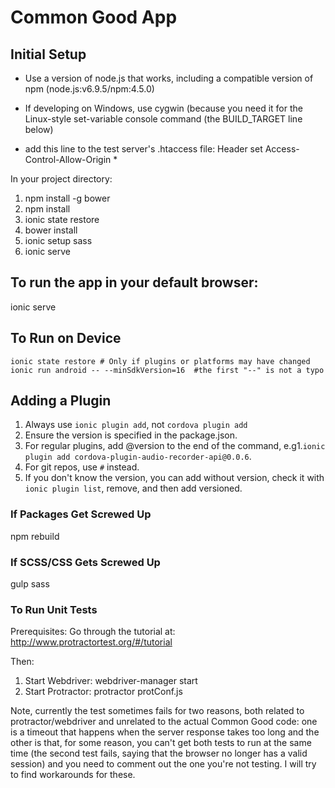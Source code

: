 # Common Good App

## Initial Setup

- Use a version of node.js that works, including a compatible version of npm (node.js:v6.9.5/npm:4.5.0)

- If developing on Windows, use cygwin (because you need it for the Linux-style set-variable console command (the BUILD_TARGET line below)

- add this line to the test server's .htaccess file: Header set Access-Control-Allow-Origin *


In your project directory:


1. npm install -g bower
2. npm install
5. ionic state restore
6. bower install
7. ionic setup sass
8. ionic serve


## To run the app in your default browser:

ionic serve

## To Run on Device

```
ionic state restore # Only if plugins or platforms may have changed
ionic run android -- --minSdkVersion=16  #the first "--" is not a typo
```

## Adding a Plugin


1. Always use `ionic plugin add`, not `cordova plugin add`
2. Ensure the version is specified in the package.json.
3. For regular plugins, add @version to the end of the command, e.g1.`ionic plugin add cordova-plugin-audio-recorder-api@0.0.6`.
4. For git repos, use `#` instead.
5. If you don't know the version, you can add without version, check it with `ionic plugin list`, remove, and then add versioned.



### If Packages Get Screwed Up

npm rebuild

### If SCSS/CSS Gets Screwed Up

gulp sass

### To Run Unit Tests

Prerequisites:
Go through the tutorial at: http://www.protractortest.org/#/tutorial

Then:
1. Start Webdriver:
webdriver-manager start
2. Start Protractor:
protractor protConf.js


Note, currently the test sometimes fails for two reasons, both related to protractor/webdriver and unrelated to the actual Common Good code: one is a timeout that happens when the server response takes too long and the other is that, for some reason, you can't get both tests to run at the same time (the second test fails, saying that the browser no longer has a valid session) and you need to comment out the one you're not testing.  I will try to find workarounds for these.
